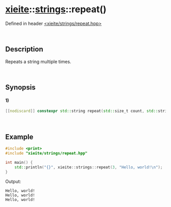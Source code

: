 # [xieite](../../xieite.md)\:\:[strings](../../strings.md)\:\:repeat\(\)
Defined in header [<xieite/strings/repeat.hpp>](../../../include/xieite/strings/repeat.hpp)

&nbsp;

## Description
Repeats a string multiple times.

&nbsp;

## Synopsis
#### 1)
```cpp
[[nodiscard]] constexpr std::string repeat(std::size_t count, std::string_view string) noexcept;
```

&nbsp;

## Example
```cpp
#include <print>
#include "xieite/strings/repeat.hpp"

int main() {
    std::println("{}", xieite::strings::repeat(3, "Hello, world!\n");
}
```
Output:
```
Hello, world!
Hello, world!
Hello, world!
```
